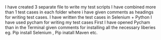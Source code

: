 I have created 3 separate file to write my test scripts
I have combined more than 1 test cases in each folder where i have given comments as headings for writing test cases.
I have written the test cases in Selenium + Python
I have used pycham for writing my test cases
First I have opened Pycham than in the Terminal given comments for installing all the necessary liberies eg. Pip install Selenium , Pip inatall Maven etc.
